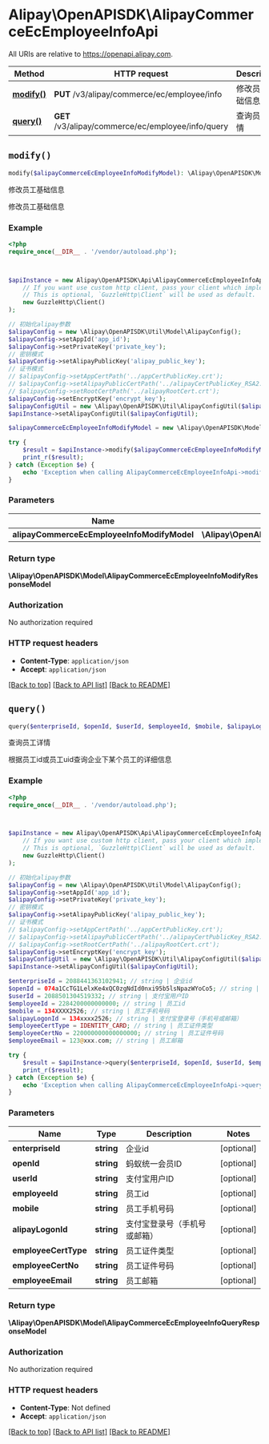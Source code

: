 # Alipay\OpenAPISDK\AlipayCommerceEcEmployeeInfoApi

All URIs are relative to https://openapi.alipay.com.

Method | HTTP request | Description
------------- | ------------- | -------------
[**modify()**](AlipayCommerceEcEmployeeInfoApi.md#modify) | **PUT** /v3/alipay/commerce/ec/employee/info | 修改员工基础信息
[**query()**](AlipayCommerceEcEmployeeInfoApi.md#query) | **GET** /v3/alipay/commerce/ec/employee/info/query | 查询员工详情


## `modify()`

```php
modify($alipayCommerceEcEmployeeInfoModifyModel): \Alipay\OpenAPISDK\Model\AlipayCommerceEcEmployeeInfoModifyResponseModel
```

修改员工基础信息

修改员工基础信息

### Example

```php
<?php
require_once(__DIR__ . '/vendor/autoload.php');



$apiInstance = new Alipay\OpenAPISDK\Api\AlipayCommerceEcEmployeeInfoApi(
    // If you want use custom http client, pass your client which implements `GuzzleHttp\ClientInterface`.
    // This is optional, `GuzzleHttp\Client` will be used as default.
    new GuzzleHttp\Client()
);

// 初始化alipay参数
$alipayConfig = new \Alipay\OpenAPISDK\Util\Model\AlipayConfig();
$alipayConfig->setAppId('app_id');
$alipayConfig->setPrivateKey('private_key');
// 密钥模式
$alipayConfig->setAlipayPublicKey('alipay_public_key');
// 证书模式
// $alipayConfig->setAppCertPath('../appCertPublicKey.crt');
// $alipayConfig->setAlipayPublicCertPath('../alipayCertPublicKey_RSA2.crt');
// $alipayConfig->setRootCertPath('../alipayRootCert.crt');
$alipayConfig->setEncryptKey('encrypt_key');
$alipayConfigUtil = new \Alipay\OpenAPISDK\Util\AlipayConfigUtil($alipayConfig);
$apiInstance->setAlipayConfigUtil($alipayConfigUtil);

$alipayCommerceEcEmployeeInfoModifyModel = new \Alipay\OpenAPISDK\Model\AlipayCommerceEcEmployeeInfoModifyModel(); // \Alipay\OpenAPISDK\Model\AlipayCommerceEcEmployeeInfoModifyModel

try {
    $result = $apiInstance->modify($alipayCommerceEcEmployeeInfoModifyModel);
    print_r($result);
} catch (Exception $e) {
    echo 'Exception when calling AlipayCommerceEcEmployeeInfoApi->modify: ', $e->getMessage(), PHP_EOL;
}
```

### Parameters

Name | Type | Description  | Notes
------------- | ------------- | ------------- | -------------
 **alipayCommerceEcEmployeeInfoModifyModel** | **\Alipay\OpenAPISDK\Model\AlipayCommerceEcEmployeeInfoModifyModel**|  | [optional]

### Return type

**\Alipay\OpenAPISDK\Model\AlipayCommerceEcEmployeeInfoModifyResponseModel**

### Authorization

No authorization required

### HTTP request headers

- **Content-Type**: `application/json`
- **Accept**: `application/json`

[[Back to top]](#) [[Back to API list]](../../README.md#api-endpoints)
[[Back to README]](../../README.md)

## `query()`

```php
query($enterpriseId, $openId, $userId, $employeeId, $mobile, $alipayLogonId, $employeeCertType, $employeeCertNo, $employeeEmail): \Alipay\OpenAPISDK\Model\AlipayCommerceEcEmployeeInfoQueryResponseModel
```

查询员工详情

根据员工id或员工uid查询企业下某个员工的详细信息

### Example

```php
<?php
require_once(__DIR__ . '/vendor/autoload.php');



$apiInstance = new Alipay\OpenAPISDK\Api\AlipayCommerceEcEmployeeInfoApi(
    // If you want use custom http client, pass your client which implements `GuzzleHttp\ClientInterface`.
    // This is optional, `GuzzleHttp\Client` will be used as default.
    new GuzzleHttp\Client()
);

// 初始化alipay参数
$alipayConfig = new \Alipay\OpenAPISDK\Util\Model\AlipayConfig();
$alipayConfig->setAppId('app_id');
$alipayConfig->setPrivateKey('private_key');
// 密钥模式
$alipayConfig->setAlipayPublicKey('alipay_public_key');
// 证书模式
// $alipayConfig->setAppCertPath('../appCertPublicKey.crt');
// $alipayConfig->setAlipayPublicCertPath('../alipayCertPublicKey_RSA2.crt');
// $alipayConfig->setRootCertPath('../alipayRootCert.crt');
$alipayConfig->setEncryptKey('encrypt_key');
$alipayConfigUtil = new \Alipay\OpenAPISDK\Util\AlipayConfigUtil($alipayConfig);
$apiInstance->setAlipayConfigUtil($alipayConfigUtil);

$enterpriseId = 2088441363102941; // string | 企业id
$openId = 074a1CcTG1LelxKe4xQC0zgNdId0nxi95b5lsNpazWYoCo5; // string | 蚂蚁统一会员ID
$userId = 2088501304519332; // string | 支付宝用户ID
$employeeId = 2284200000000000; // string | 员工id
$mobile = 134XXXX2526; // string | 员工手机号码
$alipayLogonId = 134xxxx2526; // string | 支付宝登录号（手机号或邮箱）
$employeeCertType = IDENTITY_CARD; // string | 员工证件类型
$employeeCertNo = 220000000000000000; // string | 员工证件号码
$employeeEmail = 123@xxx.com; // string | 员工邮箱

try {
    $result = $apiInstance->query($enterpriseId, $openId, $userId, $employeeId, $mobile, $alipayLogonId, $employeeCertType, $employeeCertNo, $employeeEmail);
    print_r($result);
} catch (Exception $e) {
    echo 'Exception when calling AlipayCommerceEcEmployeeInfoApi->query: ', $e->getMessage(), PHP_EOL;
}
```

### Parameters

Name | Type | Description  | Notes
------------- | ------------- | ------------- | -------------
 **enterpriseId** | **string**| 企业id | [optional]
 **openId** | **string**| 蚂蚁统一会员ID | [optional]
 **userId** | **string**| 支付宝用户ID | [optional]
 **employeeId** | **string**| 员工id | [optional]
 **mobile** | **string**| 员工手机号码 | [optional]
 **alipayLogonId** | **string**| 支付宝登录号（手机号或邮箱） | [optional]
 **employeeCertType** | **string**| 员工证件类型 | [optional]
 **employeeCertNo** | **string**| 员工证件号码 | [optional]
 **employeeEmail** | **string**| 员工邮箱 | [optional]

### Return type

**\Alipay\OpenAPISDK\Model\AlipayCommerceEcEmployeeInfoQueryResponseModel**

### Authorization

No authorization required

### HTTP request headers

- **Content-Type**: Not defined
- **Accept**: `application/json`

[[Back to top]](#) [[Back to API list]](../../README.md#api-endpoints)
[[Back to README]](../../README.md)
